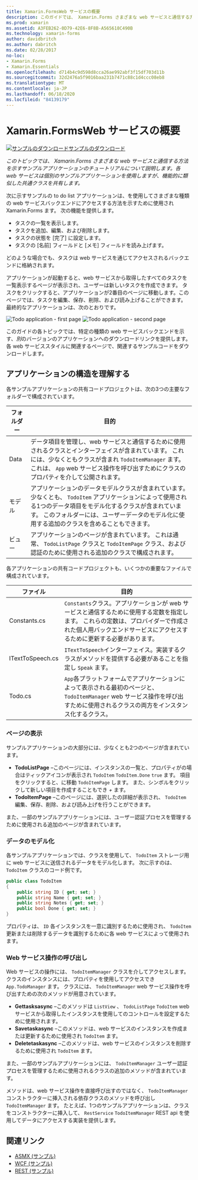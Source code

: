 ```yaml
---
title: Xamarin.FormsWeb サービスの概要
description: このガイドでは、 Xamarin.Forms さまざまな web サービスと通信する方法を示すサンプルアプリケーションのチュートリアルを提供します。 各 web サービスは個別のサンプルアプリケーションを使用しますが、機能的に類似した共通クラスを共有します。
ms.prod: xamarin
ms.assetid: A3FEB262-0D79-42E6-8F8B-A565618C490B
ms.technology: xamarin-forms
author: davidbritch
ms.author: dabritch
ms.date: 02/28/2017
no-loc:
- Xamarin.Forms
- Xamarin.Essentials
ms.openlocfilehash: d714b4c9d598d8cca26ae992abf3f15df703d11b
ms.sourcegitcommit: 32d2476a5f9016baa231b7471c88c1d4ccc08eb8
ms.translationtype: MT
ms.contentlocale: ja-JP
ms.lasthandoff: 06/18/2020
ms.locfileid: "84139179"
---
```

# <a name="xamarinforms-web-services-introduction"></a>Xamarin.FormsWeb サービスの概要

[![サンプルのダウンロード](~/media/shared/download.png)サンプルのダウンロード](https://docs.microsoft.com/samples/xamarin/xamarin-forms-samples/webservices-todorest)

_このトピックでは、 Xamarin.Forms さまざまな web サービスと通信する方法を示すサンプルアプリケーションのチュートリアルについて説明します。各 web サービスは個別のサンプルアプリケーションを使用しますが、機能的に類似した共通クラスを共有します。_

次に示すサンプルの to do list アプリケーションは、を使用してさまざまな種類の web サービスバックエンドにアクセスする方法を示すために使用され Xamarin.Forms ます。 次の機能を提供します。

- タスクの一覧を表示します。
- タスクを追加、編集、および削除します。
- タスクの状態を [完了] に設定します。
- タスクの [名前] フィールドと [メモ] フィールドを読み上げます。

どのような場合でも、タスクは web サービスを通じてアクセスされるバックエンドに格納されます。

アプリケーションが起動すると、web サービスから取得したすべてのタスクを一覧表示するページが表示され、ユーザーは新しいタスクを作成できます。 タスクをクリックすると、アプリケーションが2番目のページに移動します。このページでは、タスクを編集、保存、削除、および読み上げることができます。 最終的なアプリケーションは、次のとおりです。

![](introduction-images/app-example-1.png "Todo application - first page")
![](introduction-images/app-example-2.png "Todo application - second page")

このガイドの各トピックでは、特定の種類の web サービスバックエンドを示す、*別*のバージョンのアプリケーションへのダウンロードリンクを提供します。 各 web サービススタイルに関連するページで、関連するサンプルコードをダウンロードします。

## <a name="understand-the-application-anatomy"></a>アプリケーションの構造を理解する

各サンプルアプリケーションの共有コードプロジェクトは、次の3つの主要なフォルダーで構成されています。

|フォルダー|目的|
|--- |--- |
|Data|データ項目を管理し、web サービスと通信するために使用されるクラスとインターフェイスが含まれています。 これには、少なくともクラスが含まれ `TodoItemManager` ます。これは、 `App` web サービス操作を呼び出すためにクラスのプロパティを介して公開されます。|
|モデル|アプリケーションのデータモデルクラスが含まれています。 少なくとも、 `TodoItem` アプリケーションによって使用される1つのデータ項目をモデル化するクラスが含まれています。 このフォルダーには、ユーザーデータのモデル化に使用する追加のクラスを含めることもできます。|
|ビュー|アプリケーションのページが含まれています。 これは通常、 `TodoListPage` クラスと `TodoItemPage` クラス、および認証のために使用される追加のクラスで構成されます。|

各アプリケーションの共有コードプロジェクトも、いくつかの重要なファイルで構成されています。

|ファイル|目的|
|--- |--- |
|Constants.cs|`Constants`クラス。アプリケーションが web サービスと通信するために使用する定数を指定します。 これらの定数は、プロバイダーで作成された個人用バックエンドサービスにアクセスするために更新する必要があります。|
|ITextToSpeech.cs|`ITextToSpeech`インターフェイス。実装するクラスがメソッドを提供する必要があることを指定し `Speak` ます。|
|Todo.cs|`App`各プラットフォームでアプリケーションによって表示される最初のページと、 `TodoItemManager` web サービス操作を呼び出すために使用されるクラスの両方をインスタンス化するクラス。|

### <a name="view-pages"></a>ページの表示

サンプルアプリケーションの大部分には、少なくとも2つのページが含まれています。

- **TodoListPage** –このページには、インスタンスの一覧と、プロパティがの場合はティックアイコンが表示され `TodoItem` `TodoItem.Done` `true` ます。 項目をクリックすると、に移動 `TodoItemPage` します。 また、シンボルをクリックして新しい項目を作成することもでき *+* ます。
- **TodoItemPage** –このページには、選択したの詳細が表示され、 `TodoItem` 編集、保存、削除、および読み上げを行うことができます。

また、一部のサンプルアプリケーションには、ユーザー認証プロセスを管理するために使用される追加のページが含まれています。

### <a name="model-the-data"></a>データのモデル化

各サンプルアプリケーションでは、クラスを使用して、 `TodoItem` ストレージ用に web サービスに送信されるデータをモデル化します。 次に示すのは、`TodoItem` クラスのコード例です。

```csharp
public class TodoItem
{
    public string ID { get; set; }
    public string Name { get; set; }
    public string Notes { get; set; }
    public bool Done { get; set; }
}
```

プロパティは、 `ID` 各インスタンスを一意に識別するために使用され、 `TodoItem` 更新または削除するデータを識別するために各 web サービスによって使用されます。

### <a name="invoke-web-service-operations"></a>Web サービス操作の呼び出し

Web サービスの操作には、 `TodoItemManager` クラスを介してアクセスします。クラスのインスタンスには、プロパティを使用してアクセスでき `App.TodoManager` ます。 クラスには、 `TodoItemManager` web サービス操作を呼び出すための次のメソッドが用意されています。

- **Gettasksasync** –このメソッドは `ListView` 、 `TodoListPage` `TodoItem` web サービスから取得したインスタンスを使用してのコントロールを設定するために使用されます。
- **Savetaskasync** –このメソッドは、web サービスのインスタンスを作成または更新するために使用され `TodoItem` ます。
- **Deletetaskasync** –このメソッドは、web サービスのインスタンスを削除するために使用され `TodoItem` ます。

また、一部のサンプルアプリケーションには、 `TodoItemManager` ユーザー認証プロセスを管理するために使用されるクラスの追加のメソッドが含まれています。

メソッドは、web サービス操作を直接呼び出すのではなく、 `TodoItemManager` コンストラクターに挿入される依存クラスのメソッドを呼び出し `TodoItemManager` ます。 たとえば、1つのサンプルアプリケーションは、クラスをコンストラクターに挿入して、 `RestService` `TodoItemManager` REST api を使用してデータにアクセスする実装を提供します。

## <a name="related-links"></a>関連リンク

- [ASMX (サンプル)](https://docs.microsoft.com/samples/xamarin/xamarin-forms-samples/webservices-todoasmx)
- [WCF (サンプル)](https://docs.microsoft.com/samples/xamarin/xamarin-forms-samples/webservices-todowcf)
- [REST (サンプル)](https://docs.microsoft.com/samples/xamarin/xamarin-forms-samples/webservices-todorest)
